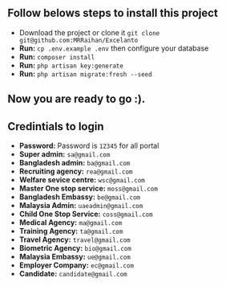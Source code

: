 ## Follow belows steps to install this project
* Download the project or clone it ```git clone git@github.com:MRRaihan/Excelanto```
* __Run:__ ```cp .env.example .env``` then configure your database
* __Run:__ ```composer install```
* __Run:__ ```php artisan key:generate```
* __Run:__ ```php artisan migrate:fresh --seed```

## Now you are ready to go  :).

## Credintials to login
* __Password:__ Password is ```12345``` for all portal
* __Super admin:__ ```sa@gmail.com```
* __Bangladesh admin:__ ```ba@gmail.com```
* __Recruiting agency:__ ```rea@gmail.com```
* __Welfare sevice centre:__ ```wsc@gmail.com```
* __Master One stop service:__ ```moss@gmail.com```
* __Bangladesh Embassy:__ ```be@gmail.com```
* __Malaysia Admin:__ ```uaeadmin@gmail.com```
* __Child One Stop Service:__ ```coss@gmail.com```
* __Medical Agency:__ ```ma@gmail.com```
* __Training Agency:__ ```ta@gmail.com```
* __Travel Agency:__ ```travel@gmail.com```
* __Biometric Agency:__ ```bio@gmail.com```
* __Malaysia Embassy:__ ```ue@gmail.com```
* __Employer Company:__ ```ec@gmail.com```
* __Candidate:__ ```candidate@gmail.com```
